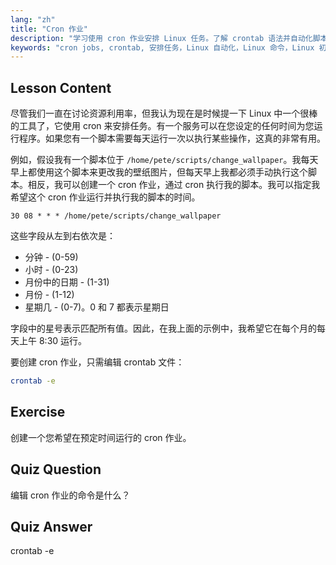 ```yaml
---
lang: "zh"
title: "Cron 作业"
description: "学习使用 cron 作业安排 Linux 任务。了解 crontab 语法并自动化脚本以进行日常操作。通过这份适合初学者的指南开始吧！"
keywords: "cron jobs, crontab, 安排任务，Linux 自动化，Linux 命令，Linux 初学者，Linux 教程，crontab -e"
---
```


## Lesson Content

尽管我们一直在讨论资源利用率，但我认为现在是时候提一下 Linux 中一个很棒的工具了，它使用 cron 来安排任务。有一个服务可以在您设定的任何时间为您运行程序。如果您有一个脚本需要每天运行一次以执行某些操作，这真的非常有用。

例如，假设我有一个脚本位于 `/home/pete/scripts/change_wallpaper`。我每天早上都使用这个脚本来更改我的壁纸图片，但每天早上我都必须手动执行这个脚本。相反，我可以创建一个 cron 作业，通过 cron 执行我的脚本。我可以指定我希望这个 cron 作业运行并执行我的脚本的时间。

```plaintext
30 08 * * * /home/pete/scripts/change_wallpaper
```

这些字段从左到右依次是：

- 分钟 - (0-59)
- 小时 - (0-23)
- 月份中的日期 - (1-31)
- 月份 - (1-12)
- 星期几 - (0-7)。0 和 7 都表示星期日

字段中的星号表示匹配所有值。因此，在我上面的示例中，我希望它在每个月的每天上午 8:30 运行。

要创建 cron 作业，只需编辑 crontab 文件：

```bash
crontab -e
```

## Exercise

创建一个您希望在预定时间运行的 cron 作业。

## Quiz Question

编辑 cron 作业的命令是什么？

## Quiz Answer

crontab -e
